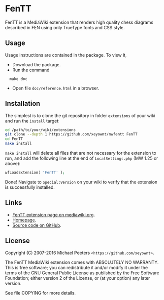 # FenTT
FenTT is a MediaWiki extension that renders high quality chess diagrams described in FEN using only TrueType fonts and CSS style.

## Usage

Usage instructions are contained in the package. To view it,
* Download the package.
* Run the command
```
  make doc
```
* Open file `doc/reference.html` in a browser.

## Installation

The simplest is to clone the git repository in folder `extensions` of your wiki and run the `install`
target:

```bash
cd /path/to/your/wiki/extensions
git clone --depth 1 https://github.com/xeyownt/mwfentt FenTT
cd FenTT
make install
```

`make install` will delete all files that are not necessary for the extension to run, and add the
following line at the end of `LocalSettings.php` (MW 1.25 or above):
```php
wfLoadExtension( 'FenTT' );
```

Done! Navigate to `Special:Version` on your wiki to verify that the extension is successfully installed.

## Links

* [FenTT extension page on mediawiki.org](http://www.mediawiki.org/wiki/Extension:FenTT).
* [Homepage](http://mip.noekeon.org/mwfentt/reference.html).
* [Source code on GitHub](https://github.com/xeyownt/mwfentt).

## License

Copyright (C) 2007-2016  Michael Peeters `<https://github.com/xeyownt>`.

The FenTT MediaWiki extension comes with ABSOLUTELY NO WARRANTY. This is free software; you can redistribute it and/or modify it under the terms of the GNU
General Public License as published by the Free Software Foundation; either version 2 of the License, or (at your option) any later version.

See file COPYING for more details.
